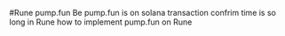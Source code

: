 #Rune pump.fun Be
pump.fun is on solana
transaction confrim time is so long in Rune
how to implement pump.fun on Rune
